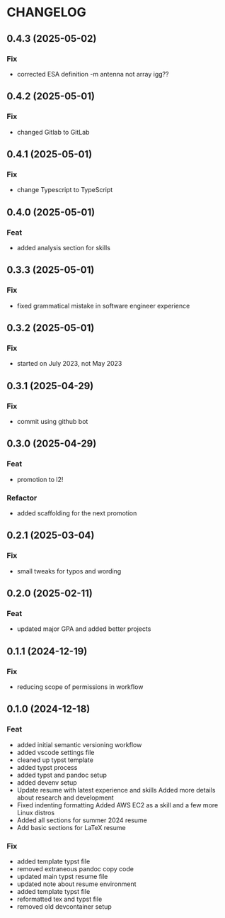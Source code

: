 # CHANGELOG

## 0.4.3 (2025-05-02)

### Fix

- corrected ESA definition -m antenna not array igg??

## 0.4.2 (2025-05-01)

### Fix

- changed Gitlab to GitLab

## 0.4.1 (2025-05-01)

### Fix

- change Typescript to TypeScript

## 0.4.0 (2025-05-01)

### Feat

- added analysis section for skills

## 0.3.3 (2025-05-01)

### Fix

- fixed grammatical mistake in software engineer experience

## 0.3.2 (2025-05-01)

### Fix

- started on July 2023, not May 2023

## 0.3.1 (2025-04-29)

### Fix

- commit using github bot

## 0.3.0 (2025-04-29)

### Feat

- promotion to l2!

### Refactor

- added scaffolding for the next promotion

## 0.2.1 (2025-03-04)

### Fix

- small tweaks for typos and wording

## 0.2.0 (2025-02-11)

### Feat

- updated major GPA and added better projects

## 0.1.1 (2024-12-19)

### Fix

- reducing scope of permissions in workflow

## 0.1.0 (2024-12-18)

### Feat

- added initial semantic versioning workflow
- added vscode settings file
- cleaned up typst template
- added typst process
- added typst and pandoc setup
- added devenv setup
- Update resume with latest experience and skills Added more details about
research and development
- Fixed indenting formatting Added AWS EC2 as a skill and a few more Linux
distros
- Added all sections for summer 2024 resume
- Add basic sections for LaTeX resume

### Fix

- added template typst file
- removed extraneous pandoc copy code
- updated main typst resume file
- updated note about resume environment
- added template typst file
- reformatted tex and typst file
- removed old devcontainer setup

